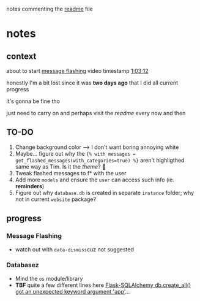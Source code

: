 notes commenting the [readme](readme.md) file


<!--jueves 27/10/2022-->
# notes

## context
about to start [message flashing](readme.md#message-flashing)
video timestamp [1:03:12](https://youtu.be/dam0GPOAvVI)


honestly I'm a bit lost since it was **two days ago** that I did all current progress

it's gonna be fine tho

just need to carry on and perhaps visit the *readme* every now and then
## TO-DO

1. Change background color --> I don't want boring annoying white 
2. Maybe... figure out why the `{% with messages = get_flashed_messages(with_categories=true) %}` aren't highligthed same way as Tim. Is it the *theme*? 🤔
3.  Tweak flashed messages to f* with the user
4. Add more `models` and ensure the `user` can access such info (ie. **reminders**)
5. Figure out why `database.db` is created in separate `instance` folder; why not in current `website` package?

## progress

### Message Flashing
- watch out with `data-dismiss`cuz not suggested


### Databasez
- Mind the `os` module/library
- **TBF** quite a few different lines here [Flask-SQLAlchemy db.create_all() got an unexpected keyword argument 'app'](https://stackoverflow.com/questions/73968584/flask-sqlalchemy-db-create-all-got-an-unexpected-keyword-argument-app)...

